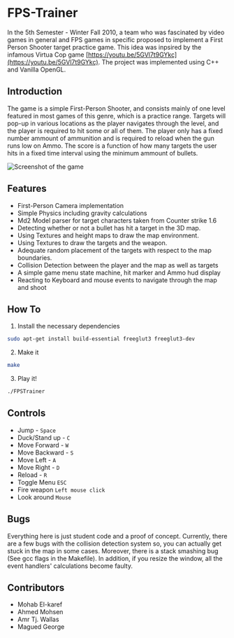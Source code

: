 FPS-Trainer
===========

In the 5th Semester - Winter Fall 2010, a team who was fascinated by video games in general and FPS games in specific proposed to implement a First Person Shooter target practice game. This idea was inpsired by the infamous Virtua Cop game [https://youtu.be/5GVl7t9GYkc](https://youtu.be/5GVl7t9GYkc). The project was implemented using C++ and Vanilla OpenGL.

Introduction
------------
The game is a simple First-Person Shooter, and consists mainly of one level featured in most games of this genre, which is a practice range. Targets will pop-up in various locations as the player navigates through the level, and the player is required to hit some or all of them. The player only has a fixed number ammount of ammunition and is required to reload when the gun runs low on Ammo. The score is a function of how many targets the user hits in a fixed time interval using the minimum ammount of bullets.

![Screenshot of the game](http://i.imgur.com/og7SNfr.png)


Features
--------
* First-Person Camera implementation
* Simple Physics including gravity calculations
* Md2 Model parser for target characters taken from Counter strike 1.6
* Detecting whether or not a bullet has hit a target in the 3D map.
* Using Textures and height maps to draw the map environment.
* Using Textures to draw the targets and the weapon.
* Adequate random placement of the targets with respect to the map boundaries.
* Collision Detection between the player and the map as well as targets
* A simple game menu state machine, hit marker and Ammo hud display
* Reacting to Keyboard and mouse events to navigate through the map and shoot

How To
------
1. Install the necessary dependencies

  ```bash
  sudo apt-get install build-essential freeglut3 freeglut3-dev
  ```
  
2. Make it

  ```bash
  make
  ```
  
3. Play it!

  ```bash
  ./FPSTrainer
  ```

Controls
--------
* Jump - `Space`
* Duck/Stand up - `C`
* Move Forward - `W`
* Move Backward - `S`
* Move Left - `A`
* Move Right - `D`
* Reload - `R`
* Toggle Menu `ESC`
* Fire weapon `Left mouse click`
* Look around `Mouse`


Bugs
----
Everything here is just student code and a proof of concept. Currently, there are a few bugs with the collision detection system so, you can actually get stuck in the map in some cases. Moreover, there is a stack smashing bug (See gcc flags in the Makefile). In addition, if you resize the window, all the event handlers' calculations become faulty.
 

Contributors
------------
* Mohab El-karef
* Ahmed Mohsen
* Amr Tj. Wallas
* Magued George
